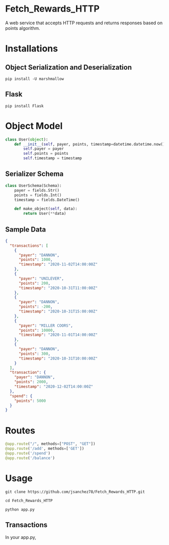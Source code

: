 # Fetch_Rewards_HTTP
A web service that accepts HTTP requests and returns responses based on points algorithm.

# Installations
## Object Serialization and Deserialization
```
pip install -U marshmallow
```
## Flask
```
pip install Flask
```
# Object Model
```python
class User(object):
    def __init__(self, payer, points, timestamp=datetime.datetime.now()):
        self.payer = payer
        self.points = points
        self.timestamp = timestamp
```
## Serializer Schema
```python
class UserSchema(Schema):
    payer = fields.Str()
    points = fields.Int()
    timestamp = fields.DateTime()

    def make_object(self, data):
        return User(**data)
```
## Sample Data
```json
{
  "transactions": [
    {
      "payer": "DANNON",
      "points": 1000,
      "timestamp": "2020-11-02T14:00:00Z"
    },
    {
      "payer": "UNILEVER",
      "points": 200,
      "timestamp": "2020-10-31T11:00:00Z"
    },
    {
      "payer": "DANNON",
      "points": -200,
      "timestamp": "2020-10-31T15:00:00Z"
    },
    {
      "payer": "MILLER COORS",
      "points": 10000,
      "timestamp": "2020-11-01T14:00:00Z"
    },
    {
      "payer": "DANNON",
      "points": 300,
      "timestamp": "2020-10-31T10:00:00Z"
    }
  ],
  "transaction": {
    "payer": "DANNON",
    "points": 2000,
    "timestamp": "2020-12-02T14:00:00Z"
  },
  "spend": {
    "points": 5000
  }
}
```
# Routes
```python
@app.route("/", methods=["POST", "GET"])
@app.route('/add', methods=['GET'])
@app.route('/spend')
@app.route('/balance')
```
# Usage
```
git clone https://github.com/jsanchez78/Fetch_Rewards_HTTP.git
```
```
cd Fetch_Rewards_HTTP
```
```
python app.py
```
## Transactions
In your app.py, 
